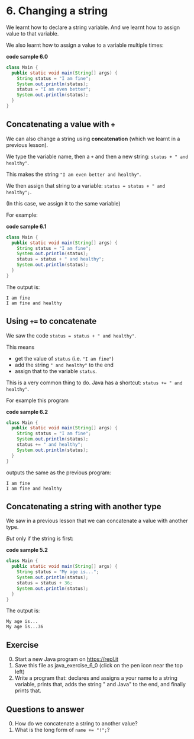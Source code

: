 # 6. Changing a string

We learnt how to declare a string variable. And we learnt how to assign value to that variable.

We also learnt how to assign a value to a variable multiple times:

**code sample 6.0**
```java
class Main {
  public static void main(String[] args) {
    String status = "I am fine";
    System.out.println(status);
    status = "I am even better";
    System.out.println(status);
  }
}
```

## Concatenating a value with `+`

We can also change a string using **concatenation** (which we learnt in a previous lesson).

We type the variable name, then a `+` and then a new string: `status + " and healthy"`.

This makes the string `"I am even better and healthy"`. 

We then assign that string to a variable: `status = status + " and healthy";`.

(In this case, we assign it to the same variable)

For example:

**code sample 6.1**
```java
class Main {
  public static void main(String[] args) {
    String status = "I am fine";
    System.out.println(status);
    status = status + " and healthy";
    System.out.println(status);
  }
}
```

The output is:

```
I am fine
I am fine and healthy
```

## Using `+=` to concatenate

We saw the code `status = status + " and healthy"`.

This means 

* get the value of `status` (i.e. `"I am fine"`)
* add the string `" and healthy"` to the end
* assign that to the variable `status`.

This is a very common thing to do. Java has a shortcut: `status += " and healthy"`.

For example this program

**code sample 6.2**
```java
class Main {
  public static void main(String[] args) {
    String status = "I am fine";
    System.out.println(status);
    status += " and healthy";
    System.out.println(status);
  }
}
```

outputs the same as the previous program:

```
I am fine
I am fine and healthy
```

## Concatenating a string with another type

We saw in a previous lesson that we can concatenate a value with another type.

*But* only if the string is first:

**code sample 5.2**
```java
class Main {
  public static void main(String[] args) {
    String status = "My age is...";
    System.out.println(status);
    status = status + 36;
    System.out.println(status);
  }
}
```

The output is:

```
My age is...
My age is...36
```

## Exercise

0. Start a new Java program on https://repl.it
0. Save this file as java_exercise_6_0 (click on the pen icon near the top left)
0. Write a program that: declares and assigns a your name to a string variable, prints that, adds the string " and Java" to the end, and finally prints that.

## Questions to answer

0. How do we concatenate a string to another value?
0. What is the long form of `name += "!";`?
